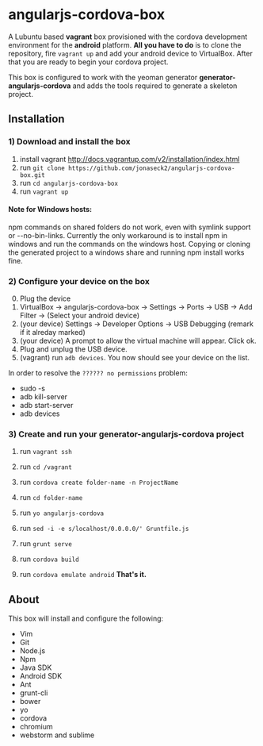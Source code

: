 # angularjs-cordova-box #

A Lubuntu based **vagrant** box provisioned with the cordova development environment for the **android** platform. **All you have to do** is to clone the repository, fire `vagrant up` and add your android device to VirtualBox. After that you are ready to begin your cordova project.

This box is configured to work with the yeoman generator **generator-angularjs-cordova** and adds the tools required to generate a skeleton project.

## Installation ##

### 1) Download and install the box ###

1. install vagrant http://docs.vagrantup.com/v2/installation/index.html
2. run `git clone https://github.com/jonaseck2/angularjs-cordova-box.git`
3. run `cd angularjs-cordova-box`
3. run `vagrant up`

#### Note for Windows hosts:
npm commands on shared folders do not work, even with symlink support or --no-bin-links. Currently the only workaround is to install npm in windows and run the commands on the windows host. Copying or cloning the generated project to a windows share and running npm install works fine.

### 2) Configure your device on the box ###

0. Plug the device
1. VirtualBox -> angularjs-cordova-box -> Settings -> Ports -> USB -> Add Filter -> (Select your android device)
2. (your device) Settings -> Developer Options -> USB Debugging (remark if it alreday marked)
3. (your device) A prompt to allow the virtual machine will appear. Click ok.
4. Plug and unplug the USB device.
5. (vagrant) run `adb devices`. You now should see your device on the list. 

In order to resolve the `?????? no permissions` problem:

* sudo -s
* adb kill-server
* adb start-server
* adb devices

### 3) Create and run your generator-angularjs-cordova project ###

1. run `vagrant ssh`
2. run `cd /vagrant`
3. run `cordova create folder-name -n ProjectName`
4. run `cd folder-name`
5. run `yo angularjs-cordova`

6. run `sed -i -e s/localhost/0.0.0.0/' Gruntfile.js`
7. run `grunt serve`

8. run `cordova build`
9. run `cordova emulate android`
**That's it.**

## About ##

This box will install and configure the following:

* Vim
* Git
* Node.js
* Npm
* Java SDK
* Android SDK
* Ant
* grunt-cli
* bower
* yo
* cordova
* chromium
* webstorm and sublime
